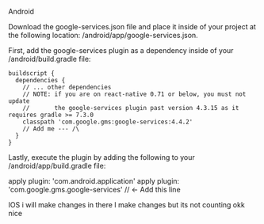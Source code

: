 Android

Download the google-services.json file and place it inside of your project at the following location: /android/app/google-services.json.


First, add the google-services plugin as a dependency inside of your /android/build.gradle file:

```
buildscript {
  dependencies {
    // ... other dependencies
    // NOTE: if you are on react-native 0.71 or below, you must not update
    //       the google-services plugin past version 4.3.15 as it requires gradle >= 7.3.0
    classpath 'com.google.gms:google-services:4.4.2'
    // Add me --- /\
  }
}
```

Lastly, execute the plugin by adding the following to your /android/app/build.gradle file:

apply plugin: 'com.android.application'
apply plugin: 'com.google.gms.google-services' // <- Add this line

IOS 
i will make changes in there
I make changes but its not counting okk nice